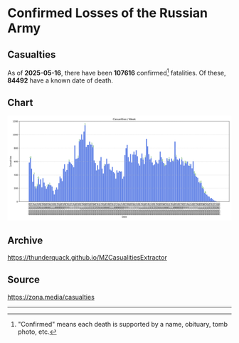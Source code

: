 
# Confirmed Losses of the Russian Army

## Casualties

As of **2025-05-16**, there have been **107616** confirmed[^1] fatalities.
Of these, **84492** have a known date of death.

## Chart

![7-Day Intervals Bar Chart](./docs/7days.svg)

## Archive

https://thunderquack.github.io/MZCasualitiesExtractor

## Source

https://zona.media/casualties

---

[^1]: "Confirmed" means each death is supported by a name, obituary, tomb photo, etc.
